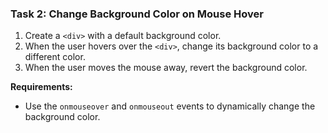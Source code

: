 ### **Task 2: Change Background Color on Mouse Hover**
1. Create a `<div>` with a default background color.
2. When the user hovers over the `<div>`, change its background color to a different color.
3. When the user moves the mouse away, revert the background color.

**Requirements:**
- Use the `onmouseover` and `onmouseout` events to dynamically change the background color.